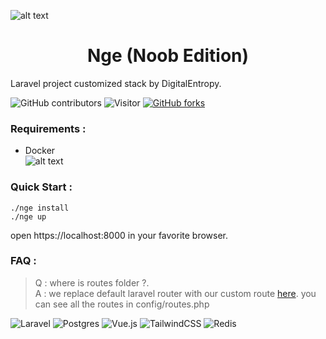 ![alt text](http://mctleyton.org.uk/wp-content/uploads/2020/05/bismillah-png-white-3.png)

<h1 align="center">Nge (Noob Edition)</h1>
Laravel project customized stack by DigitalEntropy.

![GitHub contributors](https://img.shields.io/github/contributors/digital-entropy/nge.noob)
![Visitor](https://visitor-badge.laobi.icu/badge?page_id=digital-entropy.nge.noob)
[![GitHub forks](https://badgen.net/github/forks/digital-entropy/nge.noob/)](https://github.com/digital-entropy/nge.noob/network/)

### Requirements : 
 - Docker
 <br>![alt text](https://miro.medium.com/max/1000/1*E8IgOSkMTpBRs0w0-Zsx2g.gif)
 
### Quick Start :
```shell
./nge install
./nge up
```
open https://localhost:8000 in your favorite browser.
### FAQ : 

> Q : where is routes folder ?. <br>
> A : we replace default laravel router with our custom route [here](https://github.com/digital-entropy/yalr). 
> you can see all the routes in config/routes.php  

![Laravel](https://img.shields.io/badge/laravel-%23FF2D20.svg?style=for-the-badge&logo=laravel&logoColor=white)
![Postgres](https://img.shields.io/badge/postgres-%23316192.svg?style=for-the-badge&logo=postgresql&logoColor=white)
![Vue.js](https://img.shields.io/badge/vuejs-%2335495e.svg?style=for-the-badge&logo=vuedotjs&logoColor=%234FC08D)
![TailwindCSS](https://img.shields.io/badge/tailwindcss-%2338B2AC.svg?style=for-the-badge&logo=tailwind-css&logoColor=white)
![Redis](https://img.shields.io/badge/redis-%23DD0031.svg?style=for-the-badge&logo=redis&logoColor=white)
